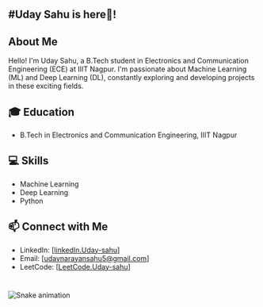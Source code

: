 <h2 align="left">#Uday Sahu is here👋! 


## About Me
Hello! I'm Uday Sahu, a B.Tech student in Electronics and Communication Engineering (ECE) at IIIT Nagpur. I'm passionate about Machine Learning (ML) and Deep Learning (DL), constantly exploring and developing projects in these exciting fields.

## 🎓 Education
- B.Tech in Electronics and Communication Engineering, IIIT Nagpur

## 💻 Skills
- Machine Learning
- Deep Learning
- Python

## 📫 Connect with Me
- LinkedIn: [[linkedIn.Uday-sahu](https://www.linkedin.com/in/uday-narayan-sahu-a12a7b23b/)]
- Email: [udaynarayansahu5@gmail.com]
- LeetCode: [[LeetCode.Uday-sahu](https://leetcode.com/u/uday5678/)]

###
<br clear="both">
<img src="https://raw.githubusercontent.com/udaynsahu/udaynsahu/output/snake.svg" alt="Snake animation" />

###
